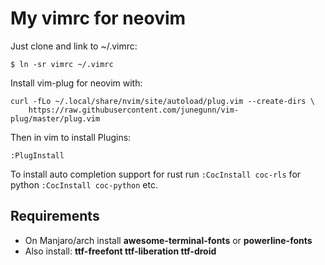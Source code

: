 # My vimrc for neovim
Just clone and link to ~/.vimrc:

```
$ ln -sr vimrc ~/.vimrc
```

Install vim-plug for neovim with:
```
curl -fLo ~/.local/share/nvim/site/autoload/plug.vim --create-dirs \
    https://raw.githubusercontent.com/junegunn/vim-plug/master/plug.vim
```

Then in vim to install Plugins:
```
:PlugInstall
```

To install auto completion support for rust run `:CocInstall coc-rls` for python `:CocInstall coc-python` etc.

## Requirements
- On Manjaro/arch install **awesome-terminal-fonts** or **powerline-fonts**
- Also install: **ttf-freefont ttf-liberation ttf-droid**

